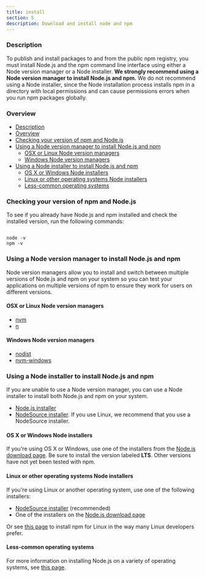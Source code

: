 ```yaml
---
title: install
section: 5
description: Download and install node and npm
---
```


### Description

To publish and install packages to and from the public npm registry, you must install Node.js and the npm command line interface using either a Node version manager or a Node installer. **We strongly recommend using a Node version manager to install Node.js and npm.** We do not recommend using a Node installer, since the Node installation process installs npm in a directory with local permissions and can cause permissions errors when you run npm packages globally.

### Overview

* [Description](#description)
* [Overview](#overview)
* [Checking your version of npm and Node.js](#checking-your-version-of-npm-and-nodejs)
* [Using a Node version manager to install Node.js and npm](#using-a-node-version-manager-to-install-nodejs-and-npm)
  + [OSX or Linux Node version managers](#osx-or-linux-node-version-managers)
  + [Windows Node version managers](#windows-node-version-managers)
* [Using a Node installer to install Node.js and npm](#using-a-node-installer-to-install-nodejs-and-npm)
  + [OS X or Windows Node installers](#os-x-or-windows-node-installers)
  + [Linux or other operating systems Node installers](#linux-or-other-operating-systems-node-installers)
  + [Less-common operating systems](#less-common-operating-systems)

### Checking your version of npm and Node.js

To see if you already have Node.js and npm installed and check the installed version, run the following commands:

``` 

node -v
npm -v
```

### Using a Node version manager to install Node.js and npm

Node version managers allow you to install and switch between multiple versions of Node.js and npm on your system so you can test your applications on multiple versions of npm to ensure they work for users on different versions.

#### OSX or Linux Node version managers

* [nvm](https://github.com/creationix/nvm)
* [n](https://github.com/tj/n)

#### Windows Node version managers

* [nodist](https://github.com/marcelklehr/nodist)
* [nvm-windows](https://github.com/coreybutler/nvm-windows)

### Using a Node installer to install Node.js and npm

If you are unable to use a Node version manager, you can use a Node installer to install both Node.js and npm on your system.

* [Node.js installer](https://nodejs.org/en/download/)
* [NodeSource installer](https://github.com/nodesource/distributions). If you use Linux, we recommend that you use a NodeSource installer.

#### OS X or Windows Node installers

If you're using OS X or Windows, use one of the installers from the [Node.js download page](https://nodejs.org/en/download/). Be sure to install the version labeled **LTS**. Other versions have not yet been tested with npm.

#### Linux or other operating systems Node installers

If you're using Linux or another operating system, use one of the following installers:

* [NodeSource installer](https://github.com/nodesource/distributions) (recommended)
* One of the installers on the [Node.js download page](https://nodejs.org/en/download/)

Or see [this page](https://nodejs.org/en/download/package-manager/) to install npm for Linux in the way many Linux developers prefer.

#### Less-common operating systems

For more information on installing Node.js on a variety of operating systems, see [this page][pkg-mgr].

[pkg-mgr]: https://nodejs.org/en/download/package-manager/
